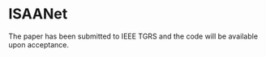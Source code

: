 # ISAANet
The paper has been submitted to IEEE TGRS and the code will be available upon acceptance.
